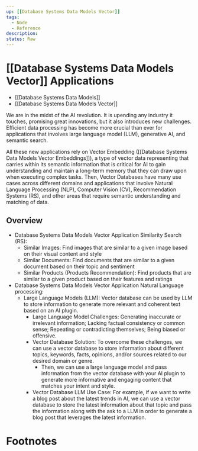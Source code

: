 ```yaml
---
up: [[Database Systems Data Models Vector]]
tags:
  - Node
  - Reference
description:
status: Raw
---
```


# [[Database Systems Data Models Vector]] Applications

- [[Database Systems Data Models]]
- [[Database Systems Data Models Vector]]

We are in the midst of the AI revolution. It is upending any industry it touches, promising great innovations, but it also introduces new challenges. Efficient data processing has become more crucial than ever for applications that involves large language model (LLM), generative AI, and semantic search.

All these new applications rely on Vector Embedding ([[Database Systems Data Models Vector Embeddings]]), a type of vector data representing that carries within its semantic information that is critical for AI to gain understanding and maintain a long-term memory that they can draw upon when executing complex tasks. Then, Vector Databases have many use cases across different domains and applications that involve Natural Language Processing (NLP), Computer Vision (CV), Recommendation Systems (RS), and other areas that require semantic understanding and matching of data.

## Overview

- Database Systems Data Models Vector Application Similarity Search (RS):
    - Similar Images: Find images that are similar to a given image based on their visual content and style
    - Similar Documents: Find documents that are similar to a given document based on their topic and sentiment
    - Similar Products (Products Recommendation): Find products that are similar to a given product based on their features and ratings
- Database Systems Data Models Vector Application Natural Language processing:
    - Large Language Models (LLM): Vector database can be used by LLM to store information to generate more relevant and coherent text based on an AI plugin.
        - Large Language Model Challenges: Generating inaccurate or irrelevant information; Lacking factual consistency or common sense; Repeating or contradicting themselves; Being biased or offensive.
        - Vector Database Solution: To overcome these challenges, we can use a vector database to store information about different topics, keywords, facts, opinions, and/or sources related to our desired domain or genre.
            - Then, we can use a large language model and pass information from the vector database with your AI plugin to generate more informative and engaging content that matches your intent and style.
        - Vector Database LLM Use Case: For example, if we want to write a blog post about the latest trends in AI, we can use a vector database to store the latest information about that topic and pass the information along with the ask to a LLM in order to generate a blog post that leverages the latest information.

# Footnotes
